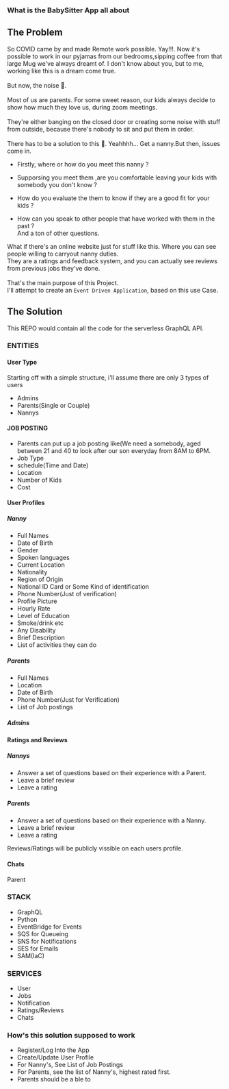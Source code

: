 ### What is the BabySitter App all about

## The Problem

So COVID came by and made Remote work possible. Yay!!!. Now it's possible to work in our pyjamas from our bedrooms,sipping coffee from that large Mug we've always dreamt of. I don't know about you, but to me, working like this is a dream come true.
<br />
<br />
But now, the noise 🥲.
<br />
<br />
Most of us are parents. For some sweet reason, our kids always decide to show how much they love us, during zoom meetings.
<br />
<br />
They're either banging on the closed door or creating some noise with stuff from outside, because there's nobody to sit and put them in order.
<br />
<br />
There has to be a solution to this 🤔. Yeahhhh... Get a nanny.But then, issues come in.
<br />

- Firstly, where or how do you meet this nanny ?

- Supporsing you meet them ,are you comfortable leaving your kids with somebody you don't know ?

- How do you evaluate the them to know if they are a good fit for your kids ?

- How can you speak to other people that have worked with them in the past ?
  <br />
  And a ton of other questions.

What if there's an online website just for stuff like this. Where you can see people willing to carryout nanny duties.
<br />
They are a ratings and feedback system, and you can actually see reviews from previous jobs they've done.
<br />
<br />
That's the main purpose of this Project.
<br />
I'll attempt to create an `Event Driven Application`, based on this use Case.
<br />

## The Solution

This REPO would contain all the code for the serverless GraphQL API.

### ENTITIES

#### User Type

Starting off with a simple structure, i'll assume there are only 3 types of users

- Admins
- Parents(Single or Couple)
- Nannys

#### JOB POSTING

- Parents can put up a job posting like(We need a somebody, aged between 21 and 40 to look after our son everyday from 8AM to 6PM.
- Job Type
- schedule(Time and Date)
- Location
- Number of Kids
- Cost

#### User Profiles

##### Nanny

- Full Names
- Date of Birth
- Gender
- Spoken languages
- Current Location
- Nationality
- Region of Origin
- National ID Card or Some Kind of identification
- Phone Number(Just of verification)
- Profile Picture
- Hourly Rate
- Level of Education
- Smoke/drink etc
- Any Disability
- Brief Description
- List of activities they can do

##### Parents

- Full Names
- Location
- Date of Birth
- Phone Number(Just for Verification)
- List of Job postings

##### Admins

#### Ratings and Reviews

##### Nannys

- Answer a set of questions based on their experience with a Parent.
- Leave a brief review
- Leave a rating

##### Parents

- Answer a set of questions based on their experience with a Nanny.
- Leave a brief review
- Leave a rating

Reviews/Ratings will be publicly vissible on each users profile.

#### Chats

Parent

### STACK

- GraphQL
- Python
- EventBridge for Events
- SQS for Queueing
- SNS for Notifications
- SES for Emails
- SAM(IaC)

### SERVICES

- User
- Jobs
- Notification
- Ratings/Reviews
- Chats

### How's this solution supposed to work
- Register/Log Into the App
- Create/Update User Profile
- For Nanny's, See List of Job Postings
- For Parents, see the list of Nanny's,  highest rated first.
- Parents should be a ble to 

<br />